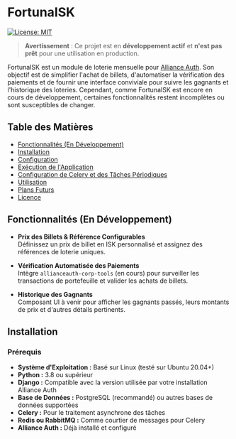 # FortunaISK

[![License: MIT](https://img.shields.io/badge/License-MIT-yellow.svg)](LICENSE)

> **Avertissement** : Ce projet est en **développement actif** et **n'est pas prêt** pour une utilisation en production.

FortunaISK est un module de loterie mensuelle pour [Alliance Auth](https://gitlab.com/allianceauth/allianceauth). Son objectif est de simplifier l'achat de billets, d'automatiser la vérification des paiements et de fournir une interface conviviale pour suivre les gagnants et l'historique des loteries. Cependant, comme FortunaISK est encore en cours de développement, certaines fonctionnalités restent incomplètes ou sont susceptibles de changer.

## Table des Matières

- [Fonctionnalités (En Développement)](#fonctionnalités-en-développement)
- [Installation](#installation)
- [Configuration](#configuration)
- [Exécution de l'Application](#exécution-de-lapplication)
- [Configuration de Celery et des Tâches Périodiques](#configuration-de-celery-et-des-tâches-périodiques)
- [Utilisation](#utilisation)
- [Plans Futurs](#plans-futurs)
- [Licence](#licence)

## Fonctionnalités (En Développement)

- **Prix des Billets & Référence Configurables**\
  Définissez un prix de billet en ISK personnalisé et assignez des références de loterie uniques.

- **Vérification Automatisée des Paiements**\
  Intègre `allianceauth-corp-tools` (en cours) pour surveiller les transactions de portefeuille et valider les achats de billets.

- **Historique des Gagnants**\
  Composant UI à venir pour afficher les gagnants passés, leurs montants de prix et d'autres détails pertinents.

## Installation

### **Prérequis**

- **Système d'Exploitation :** Basé sur Linux (testé sur Ubuntu 20.04+)
- **Python :** 3.8 ou supérieur
- **Django :** Compatible avec la version utilisée par votre installation Alliance Auth
- **Base de Données :** PostgreSQL (recommandé) ou autres bases de données supportées
- **Celery :** Pour le traitement asynchrone des tâches
- **Redis ou RabbitMQ :** Comme courtier de messages pour Celery
- **Alliance Auth :** Déjà installé et configuré
